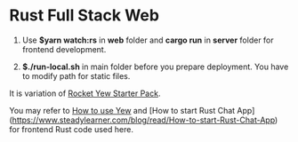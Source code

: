 # Rust Full Stack Web

1. Use **$yarn watch:rs** in **web** folder and **cargo run** in **server** folder for frontend development.

2. **$./run-local.sh** in main folder before you prepare deployment. You have to modify path for static files.

It is variation of [Rocket Yew Starter Pack](https://github.com/anxiousmodernman/rocket-yew-starter-pack).

You may refer to [How to use Yew](https://www.steadylearner.com/blog/read/How-to-use-Rust-Yew) and [How to start Rust Chat App] (https://www.steadylearner.com/blog/read/How-to-start-Rust-Chat-App) for frontend Rust code used here.
